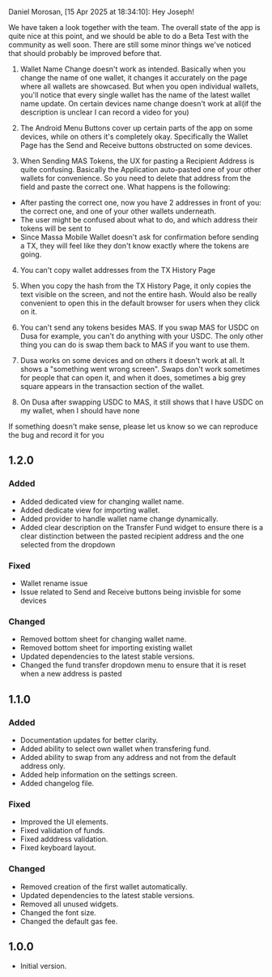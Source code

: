 Daniel Morosan, [15 Apr 2025 at 18:34:10]:
Hey Joseph!

We have taken a look together with the team. The overall state of the app is quite nice at this point, and we should be able to do a Beta Test with the community as well soon. There are still some minor things we've noticed that should probably be improved before that.

1. Wallet Name Change doesn't work as intended. Basically when you change the name of one wallet, it changes it accurately on the page where all wallets are showcased. But when you open individual wallets, you'll notice that every single wallet has the name of the latest wallet name update. On certain devices name change doesn't work at all(if the description is unclear I can record a video for you)

2. The Android Menu Buttons cover up certain parts of the app on some devices, while on others it's completely okay. Specifically the Wallet Page has the Send and Receive buttons obstructed on some devices.

3. When Sending MAS Tokens, the UX for pasting a Recipient Address is quite confusing. Basically the Application auto-pasted one of your other wallets for convenience. So you need to delete that address from the field and paste the correct one. What happens is the following:

- After pasting the correct one, now you have 2 addresses in front of you: the correct one, and one of your other wallets underneath.
- The user might be confused about what to do, and which address their tokens will be sent to
- Since Massa Mobile Wallet doesn't ask for confirmation before sending a TX, they will feel like they don't know exactly where the tokens are going.

4. You can't copy wallet addresses from the TX History Page

5. When you copy the hash from the TX History Page, it only copies the text visible on the screen, and not the entire hash. Would also be really convenient to open this in the default browser for users when they click on it.

6. You can't send any tokens besides MAS. If you swap MAS for USDC on Dusa for example, you can't do anything with your USDC. The only other thing you can do is swap them back to MAS if you want to use them. 

7. Dusa works on some devices and on others it doesn't work at all. It shows a "something went wrong screen". Swaps don't work sometimes for people that can open it, and when it does, sometimes a big grey square appears in the transaction section of the wallet.

8. On Dusa after swapping USDC to MAS, it still shows that I have USDC on my wallet, when I should have none


If something doesn't make sense, please let us know so we can reproduce the bug and record it for you

## 1.2.0
### Added
- Added dedicated view for changing wallet name.
- Added dedicate view for importing wallet.
- Added provider to handle wallet name change dynamically.
- Added clear description on the Transfer Fund widget to ensure there is a clear distinction between the pasted recipient address and the one selected from the dropdown

### Fixed
- Wallet rename issue
- Issue related to Send and Receive buttons being invisble for some devices

### Changed
- Removed bottom sheet for changing wallet name.
- Removed bottom sheet for importing existing wallet
- Updated dependencies to the latest stable versions.
- Changed the fund transfer dropdown menu to ensure that it is reset when a new address is pasted


## 1.1.0
### Added
- Documentation updates for better clarity.
- Added ability to select own wallet when transfering fund.
- Added ability to swap from any address and not from the default address only.
- Added help information on the settings screen.
- Added changelog file.

### Fixed
- Improved the UI elements.
- Fixed validation of funds.
- Fixed adddress validation.
- Fixed keyboard layout.

### Changed
- Removed creation of the first wallet automatically.
- Updated dependencies to the latest stable versions.
- Removed all unused widgets.
- Changed the font size.
- Changed the default gas fee.

## 1.0.0

- Initial version.

